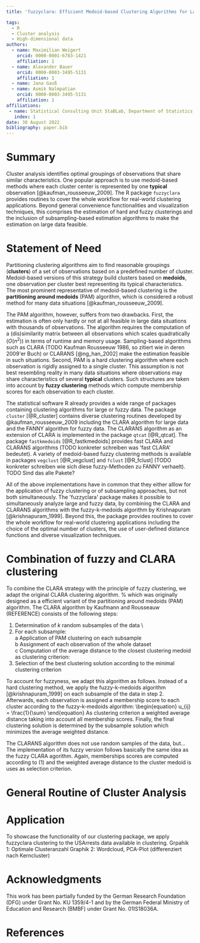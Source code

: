 ```yaml
---
title: 'fuzzyclara: Efficient Medoid-based Clustering Algorithms for Large and Fuzzy Data'

tags:
  - R
  - Cluster analysis
  - High-dimensional data
authors:
  - name: Maximilian Weigert
    orcid: 0000-0001-6783-1421
    affiliation: 1
  - name: Alexander Bauer
    orcid: 0000-0003-3495-5131
    affiliation: 1
  - name: Jana Gauß
  - name: Asmik Nalmpatian
    orcid: 0000-0003-3495-5131
    affiliation: 1
affiliations:
 - name: Statistical Consulting Unit StaBLab, Department of Statistics, LMU Munich, Germany
   index: 1
date: 30 August 2022
bibliography: paper.bib
---
```


# Summary

Cluster analysis identifies optimal groupings of observations that share similar
characteristics.
One popular approach is to use medoid-based methods where each cluster center is
represented by one **typical** observation [@kaufman_rousseeuw_2009].
The R package `fuzzyclara` provides routines to cover the whole workflow for
real-world clustering applications.
Beyond general convenience functionalities and visualization techniques,
this comprises the estimation of hard and fuzzy clusterings and
the inclusion of subsampling-based estimation algorithms to make the
estimation on large data feasible.


# Statement of Need

Partitioning clustering algorithms aim to find reasonable groupings (**clusters**)
of a set of observations based on a predefined number of cluster.
Medoid-based versions of this strategy build clusters based on **medoids**,
one observation per cluster best representing its typical characteristics.
The most prominent representative of medoid-based clustering is the
**partitioning around medoids** (PAM) algorithm, which is considered
a robust method for many data situations [@kaufman_rousseeuw_2009].

The PAM algorithm, however, suffers from two drawbacks.
First, the estimation is often only hardly or not at all feasible in large data
situations with thousands of observations.
The algorithm requires the computation of a (dis)similarity matrix between all
observations which scales quadratically ($O(n^2)$) in terms of runtime and
memory usage.
Sampling-based algorithms such as CLARA
(TODO Kaufman Rousseeuw 1986, so zitiert wie in deren 2009'er Buch) or
CLARANS [@ng_han_2002] make the estimation feasible in such situations.
Second, PAM is a hard clustering algorithm where each observation is rigidly
assigned to a single cluster.
This assumption is not best resembling reality in many data situations where
observations may share characteristics of several **typical** clusters.
Such structures are taken into account by **fuzzy clustering** methods which
compute membership scores for each observation to each cluster.

The statistical software R already provides a wide range of packages containing
clustering algorithms for large or fuzzy data.
The package `cluster` [@R_cluster] contains diverse clustering routines
developed by @kaufman_rousseeuw_2009 including the CLARA algorithm for large
data and the FANNY algorithm for fuzzy data.
The CLARANS algorithm as an extension of CLARA is implemented in the package
`qtcat` [@R_qtcat].
The package `fastkmedoids` [@R_fastkmedoids] provides fast CLARA and
CLARANS algorithms (TODO konkreter schreiben was 'fast CLARA' bedeutet).
A variety of medoid-based fuzzy clustering methods is available in packages
`vegclust` [@R_vegclust] and `fclust` [@R_fclust] (TODO konkreter schreiben wie sich diese fuzzy-Methoden zu FANNY verhaelt).
TODO Sind das alle Pakete?

All of the above implementations have in common that they either alllow for the
application of fuzzy clustering or of subsampling approaches, but not both
simultaneously.
The 'fuzzyclara' package makes it possible to simultaneously analyze large and
fuzzy data, by combining the CLARA and CLARANS algorithms with the
fuzzy-k-medoids algorithm by Krishnapuram [@krishnapuram_1999].
Beyond this, the package provides routines to cover the whole workflow for
real-world clustering applications including the choice of the optimal number of
clusters, the use of user-defined distance functions and diverse visualization
techniques.

# Combination of fuzzy and CLARA clustering
To combine the CLARA strategy with the principle of fuzzy clustering,
we adapt the original CLARA clustering algorithm.
% which was originally designed as a efficient variant of the partitioning around medoids (PAM) algorithm.
The CLARA algorithm by Kaufmann and Rousseauw (REFERENCE) consists of the
following steps:

1. Determination of $k$ random subsamples of the data \
2. For each subsample: \
a Application of PAM clustering on each subsample \
b Assignment of each observation of the whole dataset \
c Computation of the average distance to the closest clustering medoid as
clustering criterion:
3. Selection of the best clustering solution according to the minimal
clustering criterion

To account for fuzzyness, we adapt this algorithm as follows. Instead of a hard
clustering method, we apply the fuzzy-k-medoids algorithm [@krishnapuram_1999]
on each subsample of the data in step 2. Afterwards, each observation is
assigned a membership score to each cluster according to the fuzzy-k-medoids
algorithm:
\begin{equation}
u_{ij} = \frac{1}{\sum} 
\end{equation}
As clustering criterion a weighted average distance taking into
account all membership scores. Finally, the final clustering solution is
determined by the subsample solution which minimizes the average weighted
distance. 

The CLARANS algorithm does not use random samples of the data, but... The
implementation of its fuzzy version follows basically the same idea as the
fuzzy CLARA agorithm. Again, memberships scores are computed according to (1)
and the weighted average distance to the cluster medoid is uses as selection
criterion. 

# General Routine of Cluster Analysis

# Application
To showcase the functionality of our clustering package, we apply fuzzyclara
clustering to the USArrests data available in clustering.
Grpahik 1: Optimale Clusteranzahl
Graphik 2: Wordcloud, PCA-Plot (differenziert nach Kerncluster)




# Acknowledgments

This work has been partially funded by the German Research Foundation (DFG) under Grant No. KU 1359/4-1 and by the German Federal Ministry of Education and Research (BMBF) under Grant No. 01IS18036A.

# References
